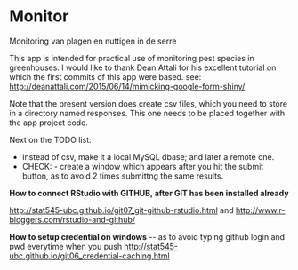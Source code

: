 # Monitor

Monitoring van plagen en nuttigen in de serre

This app is intended for practical use of monitoring pest species in greenhouses.
I would like to thank Dean Attali for his excellent tutorial on which the first commits of this app were based.
see: http://deanattali.com/2015/06/14/mimicking-google-form-shiny/

Note that the present version does create csv files, which you need to store in a directory named responses. This one needs to be placed together with the app project code.

Next on the TODO list:

- instead of csv, make it a local MySQL dbase; and later a remote one.
- CHECK: - create a window which appears after you hit the submit button, as to avoid 2 times submittng the same results.



**How to connect RStudio with GITHUB, after GIT has been installed already**

http://stat545-ubc.github.io/git07_git-github-rstudio.html
and
http://www.r-bloggers.com/rstudio-and-github/


**How to setup credential on windows** -- as to avoid typing github login and pwd everytime when you push
http://stat545-ubc.github.io/git06_credential-caching.html

